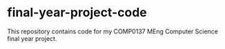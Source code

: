 # final-year-project-code
This repository contains code for my COMP0137 MEng Computer Science final year project.
